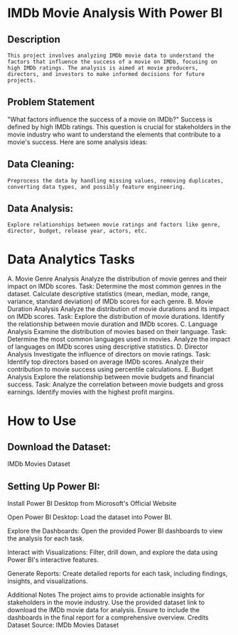 # IMDb Movie Analysis With Power BI

## Description
    This project involves analyzing IMDb movie data to understand the factors that influence the success of a movie on IMDb, focusing on high IMDb ratings. The analysis is aimed at movie producers, directors, and investors to make informed decisions for future projects.

## Problem Statement
   "What factors influence the success of a movie on IMDb?" Success is defined by high IMDb ratings. This question is crucial for stakeholders in the movie industry who want to understand the elements that contribute to a movie's success. Here are some analysis ideas:

## Data Cleaning:
    Preprocess the data by handling missing values, removing duplicates, converting data types, and possibly feature engineering.

## Data Analysis:
    Explore relationships between movie ratings and factors like genre, director, budget, release year, actors, etc.


# Data Analytics Tasks

A. Movie Genre Analysis
Analyze the distribution of movie genres and their impact on IMDb scores.
Task:
Determine the most common genres in the dataset.
Calculate descriptive statistics (mean, median, mode, range, variance, standard deviation) of IMDb scores for each genre.
B. Movie Duration Analysis
Analyze the distribution of movie durations and its impact on IMDb scores.
Task:
Explore the distribution of movie durations.
Identify the relationship between movie duration and IMDb scores.
C. Language Analysis
Examine the distribution of movies based on their language.
Task:
Determine the most common languages used in movies.
Analyze the impact of languages on IMDb scores using descriptive statistics.
D. Director Analysis
Investigate the influence of directors on movie ratings.
Task:
Identify top directors based on average IMDb scores.
Analyze their contribution to movie success using percentile calculations.
E. Budget Analysis
Explore the relationship between movie budgets and financial success.
Task:
Analyze the correlation between movie budgets and gross earnings.
Identify movies with the highest profit margins.


# How to Use

## Download the Dataset:
IMDb Movies Dataset

## Setting Up Power BI:
Install Power BI Desktop from Microsoft's Official Website

Open Power BI Desktop:
Load the dataset into Power BI.

Explore the Dashboards:
Open the provided Power BI dashboards to view the analysis for each task.

Interact with Visualizations:
Filter, drill down, and explore the data using Power BI's interactive features.

Generate Reports:
Create detailed reports for each task, including findings, insights, and visualizations.

Additional Notes
The project aims to provide actionable insights for stakeholders in the movie industry.
Use the provided dataset link to download the IMDb movie data for analysis.
Ensure to include the dashboards in the final report for a comprehensive overview.
Credits
Dataset Source: IMDb Movies Dataset
